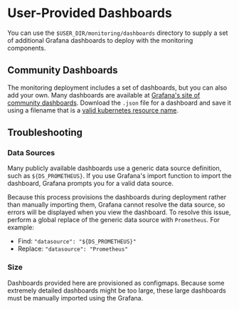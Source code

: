 # User-Provided Dashboards

You can use the `$USER_DIR/monitoring/dashboards` directory to supply
a set of additional Grafana dashboards to deploy with the monitoring
components.

## Community Dashboards

The monitoring deployment includes a set of dashboards, but you can also add your own. Many dashboards are available at [Grafana's site of community dashboards](https://grafana.com/grafana/dashboards). Download the `.json` file for a dashboard and save it using a filename that is
a [valid kubernetes resource name](https://kubernetes.io/docs/concepts/overview/working-with-objects/names).

## Troubleshooting

### Data Sources

Many publicly available dashboards use a generic data source definition, such as `${DS_PROMETHEUS}`. If you use Grafana's import function to import the dashboard, Grafana prompts you for a valid data source.

Because this process provisions the dashboards during deployment rather than manually
importing them, Grafana cannot resolve the data source, so errors will be displayed 
when you view the dashboard. To resolve this issue, perform
a global replace of the generic data source with `Prometheus`. For example:

* Find: `"datasource": "${DS_PROMETHEUS}"`
* Replace: `"datasource": "Prometheus"`

### Size

Dashboards provided here are provisioned as configmaps. Because some extremely detailed
dashboards might be too large, these large dashboards must be manually imported using the Grafana.
